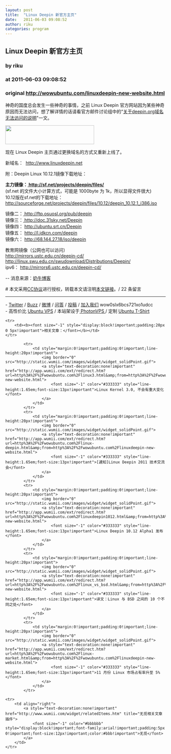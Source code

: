 ```yaml
---
layout: post
title:  "Linux Deepin 新官方主页"
date:   2011-06-03 09:08:52
author: riku
categories: program
---
```


## Linux Deepin 新官方主页
### by riku
### at 2011-06-03 09:08:52
### original <http://wowubuntu.com/linuxdeepin-new-website.html>

<p>神奇的国度总会发生一些神奇的事情，之前 Linux Deepin 官方网站因为某些神奇原因而无法访问，想了解详情的话请看官方邮件讨论组中的“<a href="https://groups.google.com/forum/#!topic/deepindev/S69DvSKdrf4">关于deepin.org域名无法访问的说明</a>"一文。</p>
<p><a href="http://wowubuntu.com/wp-content/uploads/2011/06/20110603_001.png"><img title="20110603_001" src="http://wowubuntu.com/wp-content/uploads/2011/06/20110603_001.png" alt="" width="279" height="59"></a></p>
<p>现在 Linux Deepin 主页通过更换域名的方式又重新上线了。</p>
<p>新域名：  <a href="http://www.linuxdeepin.net/">http://www.linuxdeepin.net</a></p>
<p>附：Deepin Linux 10.12.1镜像下载地址：</p>
<p><strong>主力镜像：<a href="http://sf.net/projects/deepin/files/"> http://sf.net/projects/deepin/files/</a> </strong><br>
(sf.net 的文件大小计算方式，可能是 1000byte 为 1k，所以显得文件很大)<br>
10.12版在sf.net的下载地址：<a href="http://sourceforge.net/projects/deepin/files/10.12/deepin_10.12.1_i386.iso">http://sourceforge.net/projects/deepin/files/10.12/deepin_10.12.1_i386.iso</a></p>
<p>镜像二：<a href="http://ftp.osuosl.org/pub/deepin"> http://ftp.osuosl.org/pub/deepin</a><br>
镜像三：<a href="http://doc.31sky.net/Deepin"> http://doc.31sky.net/Deepin</a><br>
镜像四： <a href="http://ubuntu.srt.cn/Deepin">http://ubuntu.srt.cn/Deepin</a><br>
镜像五： <a href="http://l.jdkcn.com/deepin">http://l.jdkcn.com/deepin</a><br>
镜像六： <a href="http://68.144.27.18/iso/deepin">http://68.144.27.18/iso/deepin</a></p>
<p>教育网镜像（公网也可以访问）<br>
<a href="http://mirrors.ustc.edu.cn/deepin-cd/">http://mirrors.ustc.edu.cn/deepin-cd/<br>
</a><a href="http://linux.swu.edu.cn/swudownload/Distributions/Deepin/">http://linux.swu.edu.cn/swudownload/Distributions/Deepin/<br>
</a>ipv6： <a href="http://mirrors6.ustc.edu.cn/deepin-cd/">http://mirrors6.ustc.edu.cn/deepin-cd/</a></p>
<p>-- 消息来源：<a href="http://www.nenew.net/deepin-linux-is-brilliant.html">奶牛博客</a></p>
# 本文采用<a href="http://creativecommons.org/licenses/by/2.5/cn/">CC协议</a>进行授权，转载本文请注明<a href="http://wowubuntu.com/linuxdeepin-new-website.html" title="Permalink">本文链接<a>。/  22  条留言
<hr>
- <a href="http://twitter.com/ubuntu_tips">Twitter</a> 
/ <a href="https://www.google.com/profiles/wowubuntucom">Buzz</a>
/ <a href="http://t.sina.com.cn/utips">微博</a> 
/ <a href="http://ask.wowubuntu.com">问答</a> 
/ <a href="http://wowubuntu.com/submit">投稿</a>
/ <a href="http://wowubuntu.com/join">加入我们</a> wow0slx6bcs721xo1udcc<br>- 高性价比 <a href="http://wowubuntu.com/vps.html">Ubuntu VPS</a> / 本站架设于<a href="http://www.photonvps.com/billing/aff.php?aff=129"> PhotonVPS </a> / 定制 <a href="http://tto.me/kfstee">Ubuntu T-Shirt</a><table cellspacing="0" cellpadding="2" border="0" width="100%" style="clear:both">
    
    <tr>
        <td><b><font size="-1" style="display:block!important;padding:20px 0 5px!important">相关文章：</font></b></td>
    </tr>
    
            <tr>
                <td style="margin:0!important;padding:0!important;line-height:20px!important">
                    <img border="0" src="http://static.wumii.com/images/widget/widget_solidPoint.gif">
                    <a style="text-decoration:none!important" href="http://app.wumii.com/ext/redirect.htm?url=http%3A%2F%2Fwowubuntu.com%2Flinux3.html&amp;from=http%3A%2F%2Fwowubuntu.com%2Flinuxdeepin-new-website.html">
                        <font size="-1" color="#333333" style="line-height:1.65em;font-size:13px!important">Linux Kernel 3.0, 不会有重大变化</font>
                    </a>
                </td>
            </tr>
            <tr>
                <td style="margin:0!important;padding:0!important;line-height:20px!important">
                    <img border="0" src="http://static.wumii.com/images/widget/widget_solidPoint.gif">
                    <a style="text-decoration:none!important" href="http://app.wumii.com/ext/redirect.htm?url=http%3A%2F%2Fwowubuntu.com%2Flinux-deepin.html&amp;from=http%3A%2F%2Fwowubuntu.com%2Flinuxdeepin-new-website.html">
                        <font size="-1" color="#333333" style="line-height:1.65em;font-size:13px!important">[通知]Linux Deepin 2011 技术交流会</font>
                    </a>
                </td>
            </tr>
            <tr>
                <td style="margin:0!important;padding:0!important;line-height:20px!important">
                    <img border="0" src="http://static.wumii.com/images/widget/widget_solidPoint.gif">
                    <a style="text-decoration:none!important" href="http://app.wumii.com/ext/redirect.htm?url=http%3A%2F%2Fwowubuntu.com%2Flinuxdeepin1012.html&amp;from=http%3A%2F%2Fwowubuntu.com%2Flinuxdeepin-new-website.html">
                        <font size="-1" color="#333333" style="line-height:1.65em;font-size:13px!important">Linux Deepin 10.12 Alpha1 发布</font>
                    </a>
                </td>
            </tr>
            <tr>
                <td style="margin:0!important;padding:0!important;line-height:20px!important">
                    <img border="0" src="http://static.wumii.com/images/widget/widget_solidPoint.gif">
                    <a style="text-decoration:none!important" href="http://app.wumii.com/ext/redirect.htm?url=http%3A%2F%2Fwowubuntu.com%2Flinux_vs_bsd.html&amp;from=http%3A%2F%2Fwowubuntu.com%2Flinuxdeepin-new-website.html">
                        <font size="-1" color="#333333" style="line-height:1.65em;font-size:13px!important">译文：Linux 与 BSD 之间的 10 个不同之处</font>
                    </a>
                </td>
            </tr>
            <tr>
                <td style="margin:0!important;padding:0!important;line-height:20px!important">
                    <img border="0" src="http://static.wumii.com/images/widget/widget_solidPoint.gif">
                    <a style="text-decoration:none!important" href="http://app.wumii.com/ext/redirect.htm?url=http%3A%2F%2Fwowubuntu.com%2Flinux-market.html&amp;from=http%3A%2F%2Fwowubuntu.com%2Flinuxdeepin-new-website.html">
                        <font size="-1" color="#333333" style="line-height:1.65em;font-size:13px!important">11 月份 Linux 市场占有率升至 5%</font>
                    </a>
                </td>
            </tr>
    
    <tr>
        <td align="right">
            <a style="text-decoration:none!important" href="http://www.wumii.com/widget/relatedItems.htm" title="无觅相关文章插件">
                <font size="-1" color="#bbbbbb" style="display:block!important;font-family:arial!important;padding:5px 0!important;font-size:12px!important;color:#bbb!important">无觅</font>
            </a>
        </td>
    </tr>
</table></a></a>